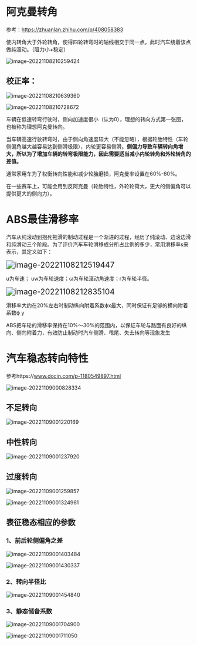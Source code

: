# 阿克曼转角

参考：https://zhuanlan.zhihu.com/p/408058383

使内转角大于外轮转角，使得四轮转弯时的轴线相交于同一点，此时汽车绕着该点做纯滚动。（阻力小+稳定）



![image-20221108210259424](https://gitee.com/czjaixuexi/typora_pictures/raw/master/img/image-20221108210259424.png)





## 校正率：

![image-20221108210639360](https://gitee.com/czjaixuexi/typora_pictures/raw/master/img/image-20221108210639360.png)



![image-20221108210728672](https://gitee.com/czjaixuexi/typora_pictures/raw/master/img/image-20221108210728672.png)

车辆在低速转弯行驶时，侧向加速度很小（认为0），理想的转向方式第一张图，也被称为理想阿克曼转向。

当车辆高速行驶转弯时，由于侧向角速度较大（不能忽略），根据轮胎特性（车轮侧偏角越大越容易达到侧滑极限），内轮更容易侧滑。**侧偏力导致车辆转向角增大，所以为了增加车辆的转弯极限能力，因此需要适当减小内轮转角和外轮转角的差值。**

通常家用车为了权衡转向性能和减少轮胎磨损，阿克曼率设置在60%-80%。

在一些赛车上，可能会用到反阿克曼（轮胎特性，外轮轮荷大，更大的侧偏角可以提供更大的侧向力）。



# ABS最佳滑移率

汽车从纯滚动到抱死拖滑的制动过程是一个渐进的过程，经历了纯滚动、边滚边滑和纯滑动三个阶段。为了评价汽车车轮滑移成分所占比例的多少，常用滑移率s来表示，其定义如下：

<img src="https://gitee.com/czjaixuexi/typora_pictures/raw/master/img/image-20221108212519447.png" alt="image-20221108212519447" style="zoom:150%;" />

u为车速； uw为车轮速度；ω为车轮滚动角速度；r为车轮半径。

<img src="https://gitee.com/czjaixuexi/typora_pictures/raw/master/img/image-20221108212835104.png" alt="image-20221108212835104" style="zoom:150%;" />

滑移率大约在20%左右时制动纵向附着系数ϕx最大，同时保证有足够的横向附着系数ϕ y

ABS把车轮的滑移率保持在10%～30%的范围内，以保证车轮与路面有良好的纵向、侧向附着力，有效防止制动时汽车侧滑、甩尾、失去转向等现象发生



# 汽车稳态转向特性

参考https://www.docin.com/p-1180549897.html

![image-20221109000828334](https://gitee.com/czjaixuexi/typora_pictures/raw/master/img/image-20221109000828334.png)

## 不足转向

![image-20221109001220169](https://gitee.com/czjaixuexi/typora_pictures/raw/master/img/image-20221109001220169.png)

## 中性转向

![image-20221109001237920](https://gitee.com/czjaixuexi/typora_pictures/raw/master/img/image-20221109001237920.png)

## 过度转向

![image-20221109001259857](https://gitee.com/czjaixuexi/typora_pictures/raw/master/img/image-20221109001259857.png)

![image-20221109001324961](https://gitee.com/czjaixuexi/typora_pictures/raw/master/img/image-20221109001324961.png)

## 表征稳态相应的参数

### 1、前后轮侧偏角之差

![image-20221109001403484](https://gitee.com/czjaixuexi/typora_pictures/raw/master/img/image-20221109001403484.png)

![image-20221109001430337](https://gitee.com/czjaixuexi/typora_pictures/raw/master/img/image-20221109001430337.png)

### 2、转向半径比

![image-20221109001454840](https://gitee.com/czjaixuexi/typora_pictures/raw/master/img/image-20221109001454840.png)



### 3、静态储备系数

![image-20221109001704900](https://gitee.com/czjaixuexi/typora_pictures/raw/master/img/image-20221109001704900.png)

![image-20221109001711050](https://gitee.com/czjaixuexi/typora_pictures/raw/master/img/image-20221109001711050.png)